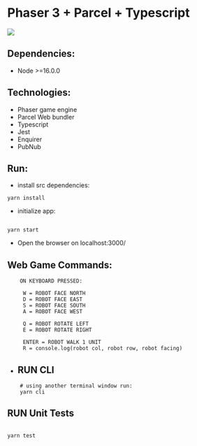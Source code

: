 # Phaser 3 + Parcel + Typescript

![](https://i.imgur.com/2qhLoPI.gif)

## Dependencies:

-   Node >=16.0.0

## Technologies:

-   Phaser game engine
-   Parcel Web bundler
-   Typescript
-   Jest
-   Enquirer
-   PubNub

## Run:

-   install src dependencies:

```
yarn install

```

-   initialize app:

```

yarn start

```

-   Open the browser on localhost:3000/

## Web Game Commands:

```
    ON KEYBOARD PRESSED:

     W = ROBOT FACE NORTH
     D = ROBOT FACE EAST
     S = ROBOT FACE SOUTH
     A = ROBOT FACE WEST

     Q = ROBOT ROTATE LEFT
     E = ROBOT ROTATE RIGHT

     ENTER = ROBOT WALK 1 UNIT
     R = console.log(robot col, robot row, robot facing)

```

-   ## RUN CLI

```
    # using another terminal window run:
    yarn cli

```

## RUN Unit Tests

```

yarn test

```
